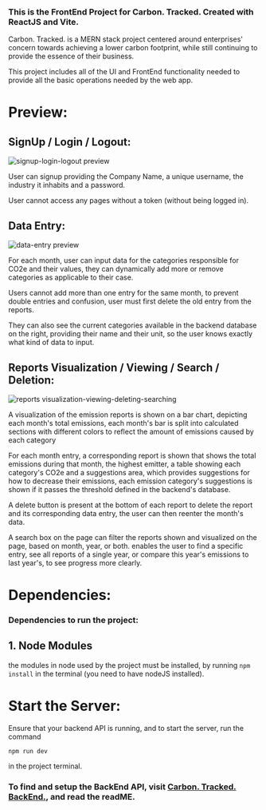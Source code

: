 ### This is the FrontEnd Project for Carbon. Tracked. Created with ReactJS and Vite.

Carbon. Tracked. is a MERN stack project centered around enterprises' concern towards achieving a lower carbon footprint, while still continuing to provide the essence of their business.

This project includes all of the UI and FrontEnd functionality needed to provide all the basic operations needed by the web app.

# Preview: 

## SignUp / Login / Logout: 
![signup-login-logout preview](https://github.com/user-attachments/assets/04af0138-14df-4302-866d-48f336ccc4b5)

User can signup providing the Company Name, a unique username, the industry it inhabits and a password.

User cannot access any pages without a token (without being logged in).

## Data Entry: 
![data-entry preview](https://github.com/user-attachments/assets/312ccbba-26f2-4f0a-b217-1d62491a5d28)

For each month, user can input data for the categories responsible for CO2e and their values, they can dynamically add more or remove categories as applicable to their case.

Users cannot add more than one entry for the same month, to prevent double entries and confusion, user must first delete the old entry from the reports.

They can also see the current categories available in the backend database on the right, providing their name and their unit, so the user knows exactly what kind of data to input.

## Reports Visualization / Viewing / Search / Deletion: 
![reports visualization-viewing-deleting-searching](https://github.com/user-attachments/assets/edb390b4-a318-4ea8-86c1-7a441ba374d5)

A visualization of the emission reports is shown on a bar chart, depicting each month's total emissions, each month's bar is split into calculated sections with different colors to reflect the amount of emissions caused by each category

For each month entry, a corresponding report is shown that shows the total emissions during that month, the highest emitter, a table showing each category's CO2e and a suggestions area, which provides suggestions for how to decrease their emissions, each emission category's suggestions is shown if it passes the threshold defined in the backend's database.

A delete button is present at the bottom of each report to delete the report and its corresponding data entry, the user can then reenter the month's data.

A search box on the page can filter the reports shown and visualized on the page, based on month, year, or both. enables the user to find a specific entry, see all reports of a single year, or compare this year's emissions to last year's, to see progress more clearly.

# Dependencies: 
### Dependencies to run the project:
## 1. Node Modules 
the modules in node used by the project must be installed, by running 
```npm install``` in the terminal (you need to have nodeJS installed).



# Start the Server:
Ensure that your backend API is running, and to start the server, run the command 

```npm run dev``` 

in the project terminal.


### To find and setup the BackEnd API, visit [Carbon. Tracked. BackEnd.](https://github.com/samehmohsenn/Carbon.Tracked.BackEnd./), and read the readME.

